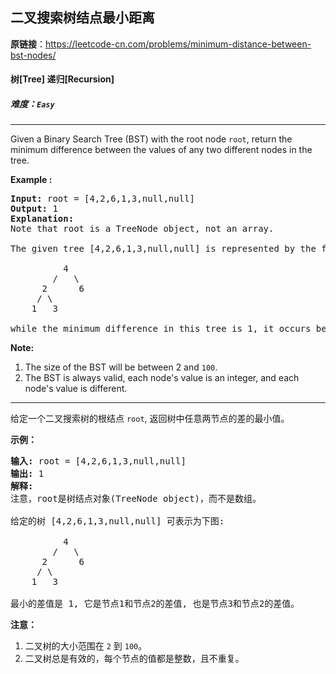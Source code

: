 ## 二叉搜索树结点最小距离

**原链接**：<https://leetcode-cn.com/problems/minimum-distance-between-bst-nodes/>

#### 树[Tree]    递归[Recursion]    

##### 难度：**`Easy`**

----- 
<p>Given a Binary Search Tree (BST) with the root node <code>root</code>, return&nbsp;the minimum difference between the values of any two different nodes in the tree.</p>

<p><strong>Example :</strong></p>

<pre>
<strong>Input:</strong> root = [4,2,6,1,3,null,null]
<strong>Output:</strong> 1
<strong>Explanation:</strong>
Note that root is a TreeNode object, not an array.

The given tree [4,2,6,1,3,null,null] is represented by the following diagram:

          4
        /   \
      2      6
     / \    
    1   3  

while the minimum difference in this tree is 1, it occurs between node 1 and node 2, also between node 3 and node 2.
</pre>

<p><strong>Note:</strong></p>

<ol>
	<li>The size of the BST will be between 2 and&nbsp;<code>100</code>.</li>
	<li>The BST is always valid, each node&#39;s value is an integer, and each node&#39;s value is different.</li>
</ol>

----- 
<p>给定一个二叉搜索树的根结点&nbsp;<code>root</code>, 返回树中任意两节点的差的最小值。</p>

<p><strong>示例：</strong></p>

<pre>
<strong>输入:</strong> root = [4,2,6,1,3,null,null]
<strong>输出:</strong> 1
<strong>解释:</strong>
注意，root是树结点对象(TreeNode object)，而不是数组。

给定的树 [4,2,6,1,3,null,null] 可表示为下图:

          4
        /   \
      2      6
     / \    
    1   3  

最小的差值是 1, 它是节点1和节点2的差值, 也是节点3和节点2的差值。</pre>

<p><strong>注意：</strong></p>

<ol>
	<li>二叉树的大小范围在 <code>2</code> 到&nbsp;<code>100</code>。</li>
	<li>二叉树总是有效的，每个节点的值都是整数，且不重复。</li>
</ol>

